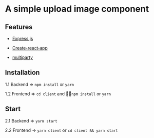 # A simple upload image component

## Features

* [Express.js](https://github.com/expressjs/express)

* [Create-react-app](https://github.com/facebook/create-react-app)

* [multiparty](https://github.com/pillarjs/multiparty)

## Installation

1.1 Backend => `npm install` or `yarn`

1.2 Frontend => `cd client` and `npm install` or `yarn`

## Start

2.1 Backend => `yarn start`

2.2 Frontend => `yarn client` or `cd client && yarn start`
